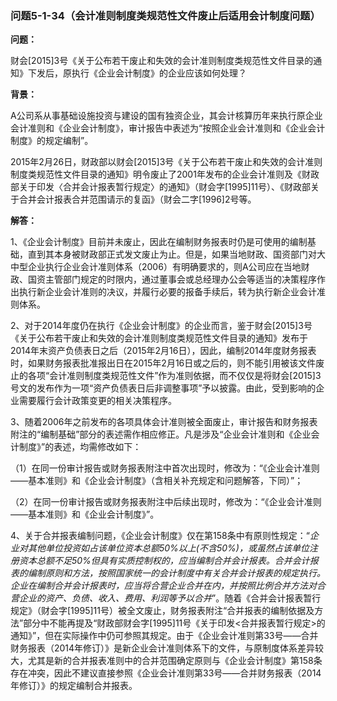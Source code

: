 ### 问题5-1-34（会计准则制度类规范性文件废止后适用会计制度问题）

**问题：**

财会[2015]3号《关于公布若干废止和失效的会计准则制度类规范性文件目录的通知》下发后，原执行《企业会计制度》的企业应该如何处理？

**背景：**

A公司系从事基础设施投资与建设的国有独资企业，其会计核算历年来执行原企业会计准则和《企业会计制度》，审计报告中表述为“按照企业会计准则和《企业会计制度》的规定编制”。

2015年2月26日，财政部以财会[2015]3号《关于公布若干废止和失效的会计准则制度类规范性文件目录的通知》明令废止了2001年发布的企业会计准则及《财政部关于印发〈合并会计报表暂行规定〉的通知》（财会字[1995]11号）、《财政部关于合并会计报表合并范围请示的复函》（财会二字[1996]2号等。

**解答：**

1、《企业会计制度》目前并未废止，因此在编制财务报表时仍是可使用的编制基础，直到其本身被财政部正式发文废止为止。但是，如果当地财政、国资部门对大中型企业执行企业会计准则体系（2006）有明确要求的，则A公司应在当地财政、国资主管部门规定的时限内，通过董事会或总经理办公会等适当的决策程序作出执行新企业会计准则的决议，并履行必要的报备手续后，转为执行新企业会计准则体系。

2、对于2014年度仍在执行《企业会计制度》的企业而言，鉴于财会[2015]3号《关于公布若干废止和失效的会计准则制度类规范性文件目录的通知》发布于2014年末资产负债表日之后（2015年2月16日），因此，编制2014年度财务报表时，如果财务报表批准报出日在2015年2月16日或之后的，则不能引用被该文件废止的各项“会计准则制度类规范性文件”作为准则依据，而不仅仅是将财会[2015]3号文的发布作为一项“资产负债表日后非调整事项”予以披露。由此，受到影响的企业需要履行会计政策变更的相关决策程序。

3、随着2006年之前发布的各项具体会计准则被全面废止，审计报告和财务报表附注的“编制基础”部分的表述需作相应修正。凡是涉及“企业会计准则和《企业会计制度》”的表述，均需修改如下：

（1）在同一份审计报告或财务报表附注中首次出现时，修改为：“《企业会计准则——基本准则》和《企业会计制度》（含相关补充规定和问题解答，下同）”；

（2）在同一份审计报告或财务报表附注中后续出现时，修改为：“《企业会计准则——基本准则》和《企业会计制度》”。

4、关于合并报表编制问题，《企业会计制度》仅在第158条中有原则性规定：“*企业对其他单位投资如占该单位资本总额50%以上(不含50%)，或虽然占该单位注册资本总额不足50%但具有实质控制权的，应当编制合并会计报表。合并会计报表的编制原则和方法，按照国家统一的会计制度中有关合并会计报表的规定执行。企业在编制合并会计报表时，应当将合营企业合并在内，并按照比例合并方法对合营企业的资产、负债、收入、费用、利润等予以合并*”。随着《合并会计报表暂行规定》（财会字[1995]11号）被全文废止，财务报表附注“合并报表的编制依据及方法”部分中不能再提及“财政部财会字[1995]11号《关于印发\<合并报表暂行规定\>的通知》”，但在实际操作中仍可参照其规定。由于《企业会计准则第33号——合并财务报表（2014年修订）》是新企业会计准则体系下的文件，与原制度体系差异较大，尤其是新的合并报表准则中的合并范围确定原则与《企业会计制度》第158条存在冲突，因此不建议直接参照《企业会计准则第33号——合并财务报表（2014年修订）》的规定编制合并报表。
